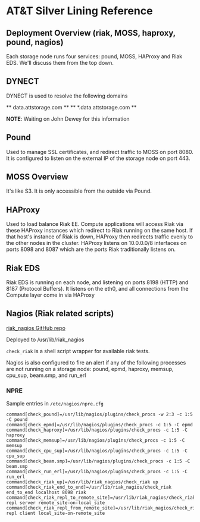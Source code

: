 # AT&T Silver Lining Reference #

## Deployment Overview (riak, MOSS, haproxy, pound, nagios) ##

Each storage node runs four services: pound, MOSS, HAProxy and Riak EDS. We'll discuss them from the top down.

## DYNECT ##
DYNECT is used to resolve the following domains

** data.attstorage.com **
** *.data.attstorage.com **

**NOTE**: Waiting on John Dewey for this information

## Pound ##
Used to manage SSL certificates, and redirect traffic to MOSS on port 8080. It is configured to listen on the external IP of the storage node on port 443.

## MOSS Overview ##
It's like S3. It is only accessible from the outside via Pound. 

## HAProxy ##
Used to load balance Riak EE. Compute applications will access Riak via these HAProxy instances which redirect to Riak running on the same host. If that host's instance of Riak is down, HAProxy then redirects traffic evenly to the other nodes in the cluster. HAProxy listens on 10.0.0.0/8 interfaces on ports 8098 and 8087 which are the ports Riak traditionally listens on.

## Riak EDS ##
Riak EDS is running on each node, and listening on ports 8198 (HTTP) and 8187 (Protocol Buffers). It listens on the eth0, and all connections from the Compute layer come in via HAProxy

## Nagios (Riak related scripts) ##
[riak\_nagios GitHub repo](https://github.com/basho/riak_nagios)

Deployed to /usr/lib/riak\_nagios

`check_riak` is a shell script wrapper for available riak tests.

Nagios is also configured to fire an alert if any of the following processes are not running on a storage node: pound, epmd, haproxy, memsup, cpu\_sup, beam.smp, and run\_erl
### NPRE ###
Sample entries in `/etc/nagios/npre.cfg`
```
command[check_pound]=/usr/lib/nagios/plugins/check_procs -w 2:3 -c 1:5 -C pound
command[check_epmd]=/usr/lib/nagios/plugins/check_procs -c 1:5 -C epmd
command[check_haproxy]=/usr/lib/nagios/plugins/check_procs -c 1:5 -C haproxy
command[check_memsup]=/usr/lib/nagios/plugins/check_procs -c 1:5 -C memsup
command[check_cpu_sup]=/usr/lib/nagios/plugins/check_procs -c 1:5 -C cpu_sup
command[check_beam.smp]=/usr/lib/nagios/plugins/check_procs -c 1:5 -C beam.smp
command[check_run_erl]=/usr/lib/nagios/plugins/check_procs -c 1:5 -C run_erl
command[check_riak_up]=/usr/lib/riak_nagios/check_riak up 
command[check_riak_end_to_end]=/usr/lib/riak_nagios/check_riak end_to_end localhost 8098 riak 
command[check_riak_repl_to_remote_site]=/usr/lib/riak_nagios/check_riak repl server remote_site-on-local_site
command[check_riak_repl_from_remote_site]=/usr/lib/riak_nagios/check_riak repl client local_site-on-remote_site
```


